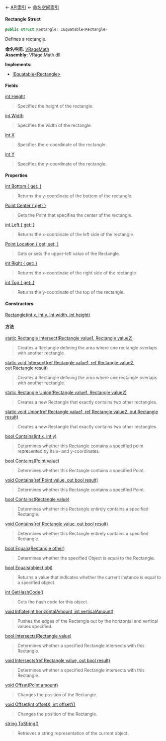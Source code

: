 ← [API索引](Api-Index) ← [命名空间索引](Namespace-Index)

#### Rectangle Struct

```csharp
public struct Rectangle: IEquatable<Rectangle>
```

Defines a rectangle.

**命名空间:** [VRageMath](VRageMath)  
**Assembly:** VRage.Math.dll

**Implements:**  
* [IEquatable&lt;Rectangle&gt;](https://docs.microsoft.com/en-us/dotnet/api/System.IEquatable-1?view=netframework-4.6)

#### Fields

[int Height](VRageMath.Rectangle.Height)

> Specifies the height of the rectangle.

[int Width](VRageMath.Rectangle.Width)

> Specifies the width of the rectangle.

[int X](VRageMath.Rectangle.X)

> Specifies the x-coordinate of the rectangle.

[int Y](VRageMath.Rectangle.Y)

> Specifies the y-coordinate of the rectangle.

#### Properties

[int Bottom { get; }](VRageMath.Rectangle.Bottom)

> Returns the y-coordinate of the bottom of the rectangle.

[Point Center { get; }](VRageMath.Rectangle.Center)

> Gets the Point that specifies the center of the rectangle.

[int Left { get; }](VRageMath.Rectangle.Left)

> Returns the x-coordinate of the left side of the rectangle.

[Point Location { get; set; }](VRageMath.Rectangle.Location)

> Gets or sets the upper-left value of the Rectangle.

[int Right { get; }](VRageMath.Rectangle.Right)

> Returns the x-coordinate of the right side of the rectangle.

[int Top { get; }](VRageMath.Rectangle.Top)

> Returns the y-coordinate of the top of the rectangle.

#### Constructors

[Rectangle(int x, int y, int width, int height)](VRageMath.Rectangle..ctor)

> 

#### 方法

[static Rectangle Intersect(Rectangle value1, Rectangle value2)](VRageMath.Rectangle.Intersect)

> Creates a Rectangle defining the area where one rectangle overlaps with another rectangle.

[static void Intersect(ref Rectangle value1, ref Rectangle value2, out Rectangle result)](VRageMath.Rectangle.Intersect)

> Creates a Rectangle defining the area where one rectangle overlaps with another rectangle.

[static Rectangle Union(Rectangle value1, Rectangle value2)](VRageMath.Rectangle.Union)

> Creates a new Rectangle that exactly contains two other rectangles.

[static void Union(ref Rectangle value1, ref Rectangle value2, out Rectangle result)](VRageMath.Rectangle.Union)

> Creates a new Rectangle that exactly contains two other rectangles.

[bool Contains(int x, int y)](VRageMath.Rectangle.Contains)

> Determines whether this Rectangle contains a specified point represented by its x- and y-coordinates.

[bool Contains(Point value)](VRageMath.Rectangle.Contains)

> Determines whether this Rectangle contains a specified Point.

[void Contains(ref Point value, out bool result)](VRageMath.Rectangle.Contains)

> Determines whether this Rectangle contains a specified Point.

[bool Contains(Rectangle value)](VRageMath.Rectangle.Contains)

> Determines whether this Rectangle entirely contains a specified Rectangle.

[void Contains(ref Rectangle value, out bool result)](VRageMath.Rectangle.Contains)

> Determines whether this Rectangle entirely contains a specified Rectangle.

[bool Equals(Rectangle other)](VRageMath.Rectangle.Equals)

> Determines whether the specified Object is equal to the Rectangle.

[bool Equals(object obj)](VRageMath.Rectangle.Equals)

> Returns a value that indicates whether the current instance is equal to a specified object.

[int GetHashCode()](VRageMath.Rectangle.GetHashCode)

> Gets the hash code for this object.

[void Inflate(int horizontalAmount, int verticalAmount)](VRageMath.Rectangle.Inflate)

> Pushes the edges of the Rectangle out by the horizontal and vertical values specified.

[bool Intersects(Rectangle value)](VRageMath.Rectangle.Intersects)

> Determines whether a specified Rectangle intersects with this Rectangle.

[void Intersects(ref Rectangle value, out bool result)](VRageMath.Rectangle.Intersects)

> Determines whether a specified Rectangle intersects with this Rectangle.

[void Offset(Point amount)](VRageMath.Rectangle.Offset)

> Changes the position of the Rectangle.

[void Offset(int offsetX, int offsetY)](VRageMath.Rectangle.Offset)

> Changes the position of the Rectangle.

[string ToString()](VRageMath.Rectangle.ToString)

> Retrieves a string representation of the current object.

